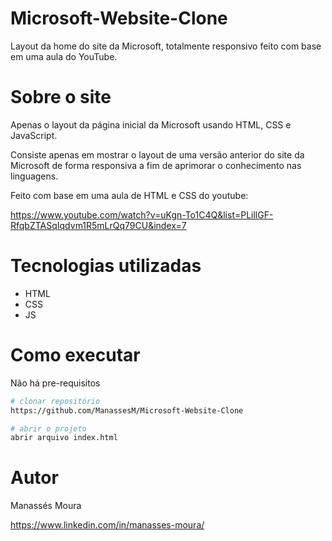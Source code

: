 # Microsoft-Website-Clone
Layout da home do site da Microsoft, totalmente responsivo feito com base em uma aula do YouTube.

# Sobre o site
Apenas o layout da página inicial da Microsoft usando HTML, CSS e JavaScript. 

Consiste apenas em mostrar o layout de uma versão anterior do site da Microsoft de forma responsiva a fim de aprimorar o conhecimento nas linguagens.

Feito com base em uma aula de HTML e CSS do youtube:

https://www.youtube.com/watch?v=uKgn-To1C4Q&list=PLillGF-RfqbZTASqIqdvm1R5mLrQq79CU&index=7


# Tecnologias utilizadas

- HTML
- CSS
- JS

# Como executar
Não há pre-requisitos

```bash
# clonar repositório 
https://github.com/ManassesM/Microsoft-Website-Clone

# abrir o projeto
abrir arquivo index.html

```

# Autor

Manassés Moura

https://www.linkedin.com/in/manasses-moura/
